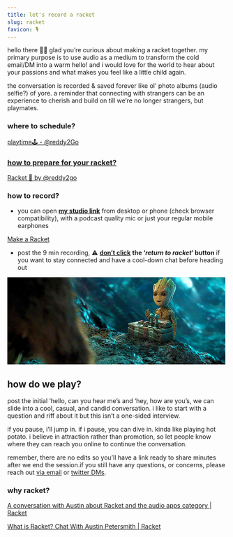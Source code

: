 ```yaml
---
title: let's record a racket
slug: racket
favicon: 🎙
---
```


hello there 👋🏽 glad you’re curious about making a racket together. my primary purpose is to use audio as a medium to transform the cold email/DM into a warm hello! and i would love for the world to hear about your passions and what makes you feel like a little child again.

the conversation is recorded & saved forever like ol' photo albums (audio selfie?) of yore. a reminder that connecting with strangers can be an experience to cherish and build on till we’re no longer strangers, but playmates.

### where to schedule?
[playtime🕹 - @reddy2Go](https://calendly.com/reddy2go/playtime)

### [how to prepare for your racket?](https://racket.com/reddy2go/rhYhn)

[Racket 🚨 by @reddy2go](https://racket.com/reddy2go/rhYhn)

### how to record?

-   you can open **[my studio link](https://racket.com/studio/reddy2go)** from desktop or phone (check browser compatibility), with a podcast quality mic or just your regular mobile earphones

[Make a Racket](https://racket.com/studio/reddy2go)

-   post the 9 min recording, ⚠️ [**don’t click**](https://twitter.com/DominicZijlstra/status/1404034289671544834?ref_src=twsrc%5Etfw%7Ctwcamp%5Etweetembed&ref_url=https%3A%2F%2Fwww.notion.so%2Flet-s-make-a-racket-df900ed020164ddebd7eade3ef2a4fb4) **the ‘_return to racket_’ button** if you want to stay connected and have a cool-down chat before heading out

![assets/images/groot-gif-20.gif](assets/images/groot-gif-20.gif)

## how do we play?

post the initial ‘hello, can you hear me’s and ‘hey, how are you’s, we can slide into a cool, casual, and candid conversation. i like to start with a question and riff about it but this isn’t a one-sided interview.

if you pause, i’ll jump in. if i pause, you can dive in. kinda like playing hot potato. i believe in attraction rather than promotion, so let people know where they can reach you online to continue the conversation.

remember, there are no edits so you’ll have a link ready to share minutes after we end the session.if you still have any questions, or concerns, please reach out [via email](mailto:reddy2go@hey.com) or [twitter DMs](https://twitter.com/reddy2go).

### why racket?

[A conversation with Austin about Racket and the audio apps category | Racket](https://racket.com/hnshah/rB3tH)

[What is Racket? Chat With Austin Petersmith | Racket](https://racket.com/mailecabral/rYaHa)